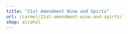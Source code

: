```yaml
---
title: "21st Amendment Wine and Spirts"
url: /carmel/21st-amendment-wine-and-spirts/
shop: alcohol
---
```

